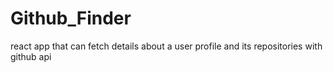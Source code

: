 # Github_Finder
react app that can fetch details about a user profile and its repositories with github api
